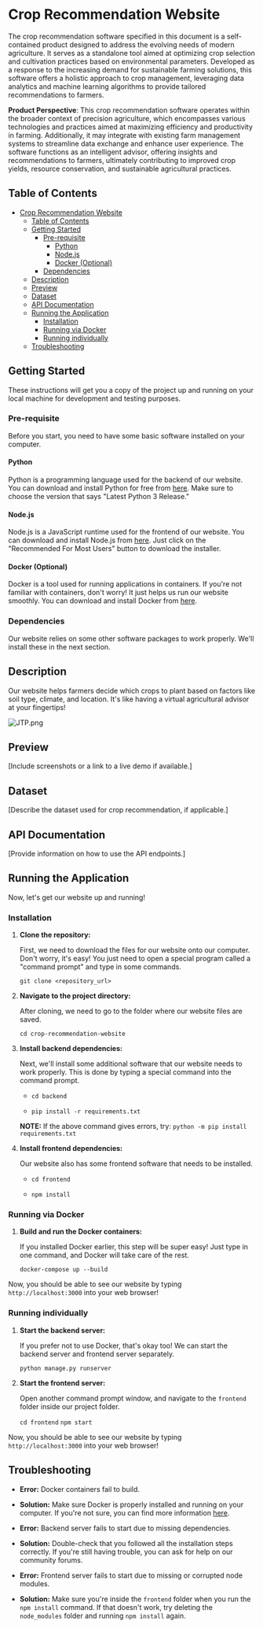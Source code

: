 # Crop Recommendation Website
The crop recommendation software specified in this document is a self-contained product designed to address the evolving needs of modern agriculture. It serves as a standalone tool aimed at optimizing crop selection and cultivation practices based on environmental parameters. Developed as a response to the increasing demand for sustainable farming solutions, this software offers a holistic approach to crop management, leveraging data analytics and machine learning algorithms to provide tailored recommendations to farmers.

**Product Perspective**:
This crop recommendation software operates within the broader context of precision agriculture, which encompasses various technologies and practices aimed at maximizing efficiency and productivity in farming. Additionally, it may integrate with existing farm management systems to streamline data exchange and enhance user experience. The software functions as an intelligent advisor, offering insights and recommendations to farmers, ultimately contributing to improved crop yields, resource conservation, and sustainable agricultural practices.


## Table of Contents

- [Crop Recommendation Website](#crop-recommendation-website)
  - [Table of Contents](#table-of-contents)
  - [Getting Started](#getting-started)
    - [Pre-requisite](#pre-requisite)
      - [Python](#python)
      - [Node.js](#nodejs)
      - [Docker (Optional)](#docker-optional)
    - [Dependencies](#dependencies)
  - [Description](#description)
  - [Preview](#preview)
  - [Dataset](#dataset)
  - [API Documentation](#api-documentation)
  - [Running the Application](#running-the-application)
    - [Installation](#installation)
    - [Running via Docker](#running-via-docker)
    - [Running individually](#running-individually)
  - [Troubleshooting](#troubleshooting)

## Getting Started
These instructions will get you a copy of the project up and running on your local machine for development and testing purposes.


### Pre-requisite

Before you start, you need to have some basic software installed on your computer.

#### Python

Python is a programming language used for the backend of our website. You can download and install Python for free from [here](https://www.python.org/downloads/). Make sure to choose the version that says "Latest Python 3 Release."

#### Node.js

Node.js is a JavaScript runtime used for the frontend of our website. You can download and install Node.js from [here](https://nodejs.org/en/download/). Just click on the "Recommended For Most Users" button to download the installer.

#### Docker (Optional)

Docker is a tool used for running applications in containers. If you're not familiar with containers, don't worry! It just helps us run our website smoothly. You can download and install Docker from [here](https://docs.docker.com/get-docker/).

### Dependencies

Our website relies on some other software packages to work properly. We'll install these in the next section.

## Description

Our website helps farmers decide which crops to plant based on factors like soil type, climate, and location. It's like having a virtual agricultural advisor at your fingertips!

![JTP.png](https://postimg.cc/JDxnd3r1)

## Preview

[Include screenshots or a link to a live demo if available.]

## Dataset

[Describe the dataset used for crop recommendation, if applicable.]

## API Documentation

[Provide information on how to use the API endpoints.]

## Running the Application

Now, let's get our website up and running!

### Installation

1. **Clone the repository:**

    First, we need to download the files for our website onto our computer. Don't worry, it's easy! You just need to open a special program called a "command prompt" and type in some commands.
    
    ` git clone <repository_url> `


2. **Navigate to the project directory:**

    After cloning, we need to go to the folder where our website files are saved.

    ` cd crop-recommendation-website `


3. **Install backend dependencies:**

    Next, we'll install some additional software that our website needs to work properly. This is done by typing a special command into the command prompt.

    - ` cd backend `

    - ` pip install -r requirements.txt ` 

    **NOTE:** If the above command gives errors, try:
    ` python -m pip install requirements.txt ` 


4. **Install frontend dependencies:**

    Our website also has some frontend software that needs to be installed.

    - ` cd frontend `

    - ` npm install ` 


### Running via Docker

1. **Build and run the Docker containers:**

    If you installed Docker earlier, this step will be super easy! Just type in one command, and Docker will take care of the rest.

    ` docker-compose up --build `


Now, you should be able to see our website by typing `http://localhost:3000` into your web browser!

### Running individually

1. **Start the backend server:**

    If you prefer not to use Docker, that's okay too! We can start the backend server and frontend server separately.

    ` python manage.py runserver `


2. **Start the frontend server:**

    Open another command prompt window, and navigate to the `frontend` folder inside our project folder.

    ` cd frontend `
    ` npm start ` 


Now, you should be able to see our website by typing `http://localhost:3000` into your web browser!

## Troubleshooting

- **Error:** Docker containers fail to build.
- **Solution:** Make sure Docker is properly installed and running on your computer. If you're not sure, you can find more information [here](https://docs.docker.com/get-docker/).

- **Error:** Backend server fails to start due to missing dependencies.
- **Solution:** Double-check that you followed all the installation steps correctly. If you're still having trouble, you can ask for help on our community forums.

- **Error:** Frontend server fails to start due to missing or corrupted node modules.
- **Solution:** Make sure you're inside the `frontend` folder when you run the `npm install` command. If that doesn't work, try deleting the `node_modules` folder and running `npm install` again.
